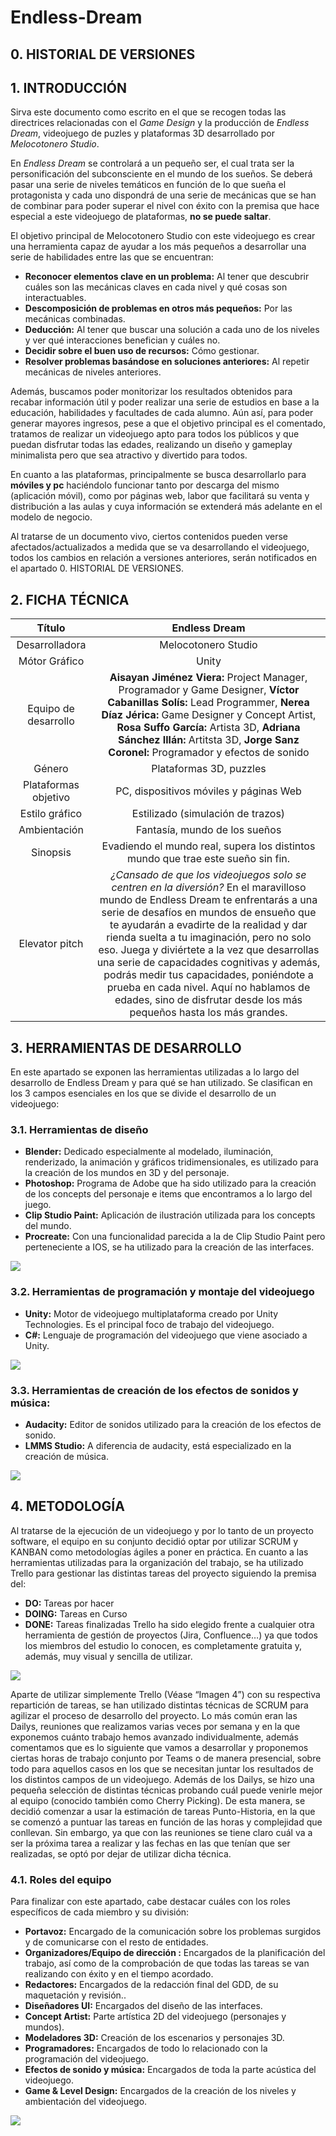 # Endless-Dream

## 0. HISTORIAL DE VERSIONES

## 1. INTRODUCCIÓN 

Sirva este documento como escrito en el que se recogen todas las directrices relacionadas con el *Game Design* y la producción de *Endless Dream*, videojuego de puzles y plataformas 3D desarrollado por *Melocotonero Studio*.

En *Endless Dream* se controlará a un pequeño ser, el cual trata ser la personificación del subconsciente en el mundo de los sueños. Se deberá pasar una serie de niveles temáticos en función de lo que sueña el protagonista y cada uno dispondrá de una serie de mecánicas que se han de combinar para poder superar el nivel con éxito con la premisa que hace especial a este videojuego de plataformas, **no se puede saltar**.

El objetivo principal de Melocotonero Studio con este videojuego es crear una herramienta capaz de ayudar a los más pequeños a desarrollar una serie de habilidades entre las que se encuentran:
- **Reconocer elementos clave en un problema:** Al tener que descubrir cuáles son las mecánicas claves en cada nivel y qué cosas son interactuables.
- **Descomposición de problemas en otros más pequeños:** Por las mecánicas combinadas.
- **Deducción:** Al tener que buscar una solución a cada uno de los niveles y ver qué interacciones benefician y cuáles no.
- **Decidir sobre el buen uso de recursos:** Cómo gestionar.
- **Resolver problemas basándose en soluciones anteriores:** Al repetir mecánicas de niveles anteriores.

Además, buscamos poder monitorizar los resultados obtenidos para recabar información útil y poder realizar una serie de estudios en base a la educación, habilidades y facultades de cada alumno. Aún así, para poder generar mayores ingresos, pese a que el objetivo principal es el comentado, tratamos de realizar un videojuego apto para todos los públicos y que puedan disfrutar todas las edades, realizando un diseño y gameplay minimalista pero que sea atractivo y divertido para todos.

En cuanto a las plataformas, principalmente se busca desarrollarlo para **móviles y pc** haciéndolo funcionar tanto por descarga del mismo (aplicación móvil), como por páginas web, labor que facilitará su venta y distribución a las aulas y cuya información se extenderá más adelante en el modelo de negocio.

Al tratarse de un documento vivo, ciertos contenidos pueden verse afectados/actualizados a medida que se va desarrollando el videojuego, todos los cambios en relación a versiones anteriores, serán notificados en el apartado 0. HISTORIAL DE VERSIONES.

## 2. FICHA TÉCNICA

| Título  | Endless Dream |
|  :---:   |  :---:   |
| Desarrolladora | Melocotonero Studio |
| Mótor Gráfico  | Unity |
| Equipo de desarrollo | **Aisayan Jiménez Viera:** Project Manager, Programador y Game Designer, **Víctor Cabanillas Solís:** Lead Programmer, **Nerea Díaz Jérica:** Game Designer y Concept Artist, **Rosa Suffo García:** Artista 3D, **Adriana Sánchez Illán:** Artitsta 3D, **Jorge Sanz Coronel:** Programador y efectos de sonido |
| Género  | Plataformas 3D, puzzles |
| Plataformas objetivo | PC, dispositivos móviles y páginas Web |
| Estilo gráfico  | Estilizado (simulación de trazos) |
| Ambientación  | Fantasía, mundo de los sueños |
| Sinopsis  | Evadiendo el mundo real, supera los distintos mundo que trae este sueño sin fin. |
| Elevator pitch  | *¿Cansado de que los videojuegos solo se centren en la diversión?* En el maravilloso mundo de Endless Dream te enfrentarás a una serie de desafíos en mundos de ensueño que te ayudarán a evadirte de la realidad y dar rienda suelta a tu imaginación, pero no solo eso. Juega y diviértete a la vez que desarrollas una serie de capacidades cognitivas y además, podrás medir tus capacidades, poniéndote a prueba en cada nivel. Aquí no hablamos de edades, sino de disfrutar desde los más pequeños hasta los más grandes. |

## 3. HERRAMIENTAS DE DESARROLLO
En este apartado se exponen las herramientas utilizadas a lo largo del desarrollo de Endless Dream y para qué se han utilizado. Se clasifican en los 3 campos esenciales en los que se divide el desarrollo de un videojuego: 

### 3.1. Herramientas de diseño
- **Blender:** Dedicado especialmente al modelado, iluminación, renderizado, la animación y gráficos tridimensionales, es utilizado para la creación de los mundos en 3D y del personaje.
- **Photoshop:** Programa de Adobe que ha sido utilizado para la creación de los concepts del personaje e items que encontramos a lo largo del juego.
- **Clip Studio Paint:**  Aplicación de ilustración utilizada para los concepts del mundo.
- **Procreate:** Con una funcionalidad parecida a la de Clip Studio Paint pero perteneciente a IOS, se ha utilizado para la creación de las interfaces.

![](https://github.com/MelocotoneroSTUDIO/Endless-Dream/blob/main/GDD%20Images/1.png)

### 3.2. Herramientas de programación y montaje del videojuego
- **Unity:** Motor de videojuego multiplataforma creado por Unity Technologies. Es el principal foco de trabajo del videojuego.
- **C#:** Lenguaje de programación del videojuego que viene asociado a Unity.

![](https://github.com/MelocotoneroSTUDIO/Endless-Dream/blob/main/GDD%20Images/2.png)

### 3.3. Herramientas de creación de los efectos de sonidos y música:
- **Audacity:** Editor de sonidos utilizado para la creación de los efectos de sonido.
- **LMMS Studio:** A diferencia de audacity, está especializado en la creación de música.

![](https://github.com/MelocotoneroSTUDIO/Endless-Dream/blob/main/GDD%20Images/3.png)

## 4. METODOLOGÍA
Al tratarse de la ejecución de un videojuego y por lo tanto de un proyecto software, el equipo en su conjunto decidió optar por utilizar SCRUM y KANBAN como metodologías ágiles a poner en práctica. 
En cuanto a las herramientas utilizadas para la organización del trabajo, se ha utilizado Trello para gestionar las distintas tareas del proyecto siguiendo la premisa del:
- **DO:** Tareas por hacer
- **DOING:** Tareas en Curso
- **DONE:** Tareas finalizadas
Trello ha sido elegido frente a cualquier otra herramienta de gestión de proyectos (Jira, Confluence…) ya que todos los miembros del estudio lo conocen, es completamente gratuita y, además, muy visual y sencilla de utilizar.

![](https://github.com/MelocotoneroSTUDIO/Endless-Dream/blob/main/GDD%20Images/4.png)

Aparte de utilizar simplemente Trello (Véase “Imagen 4”) con su respectiva repartición de tareas, se han utilizado distintas técnicas de SCRUM para agilizar el proceso de desarrollo del proyecto.
Lo más común eran las Dailys, reuniones que realizamos varias veces por semana y en la que exponemos cuánto trabajo hemos avanzado individualmente, además comentamos que es lo siguiente que vamos a desarrollar y proponemos ciertas horas de trabajo conjunto por Teams o de manera presencial, sobre todo para aquellos casos en los que se necesitan juntar los resultados de los distintos campos de un videojuego. 
Además de los Dailys,  se hizo una pequeña selección de distintas técnicas probando cuál puede venirle mejor al equipo (conocido también como Cherry Picking). De esta manera, se decidió comenzar a usar la estimación de tareas Punto-Historia, en la que se comenzó a puntuar las tareas en función de las horas y complejidad que conllevan. Sin embargo, ya que con las reuniones se tiene claro cuál va a ser la próxima tarea a realizar y las fechas en las que tenían que ser realizadas, se optó por dejar de utilizar dicha técnica. 

### 4.1. Roles del equipo
Para finalizar con este apartado, cabe destacar cuáles con los roles específicos de cada miembro y su división:
- **Portavoz:** Encargado de la comunicación sobre los problemas surgidos y de comunicarse con el resto de entidades. 
- **Organizadores/Equipo de dirección :** Encargados de la planificación del trabajo, así como de la comprobación de que todas las tareas se van realizando con éxito y en el tiempo acordado. 
- **Redactores:** Encargados de la redacción final del GDD, de su maquetación y revisión..
- **Diseñadores UI:** Encargados del diseño de las interfaces.
- **Concept Artist:** Parte artística 2D del videojuego (personajes y mundos).
- **Modeladores 3D:**  Creación de los escenarios y personajes 3D.
- **Programadores:** Encargados de todo lo relacionado con la programación del videojuego.
- **Efectos de sonido y música:** Encargados de toda la parte acústica del videojuego.
- **Game & Level Design:** Encargados de la creación de los niveles y ambientación del videojuego.

![](https://github.com/MelocotoneroSTUDIO/Endless-Dream/blob/main/GDD%20Images/5.png)






